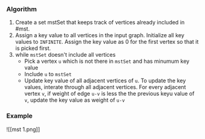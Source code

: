 ### Algorithm
1.  Create a set mstSet that keeps track of vertices already included in #mst.
2. Assign a key value to all vertices in the input graph. Initialize all key values to `INFINITE`. Assign the key value as 0 for the first vertex so that it is picked first.
3. while `mstSet` doesn't include all vertices
	- Pick a vertex `u` which is not there in `mstSet` and has minumum key value
	- Include `u` to `mstSet`
	- Update key value of all adjacent vertices of `u`. To update the key values, interate through all adjacent vertices. For every adjacent vertex `v`, if weight of edge `u-v` is less the the previous keyu value of `v`, update the key value as weight of `u-v`

### Example
![[mst 1.png]]